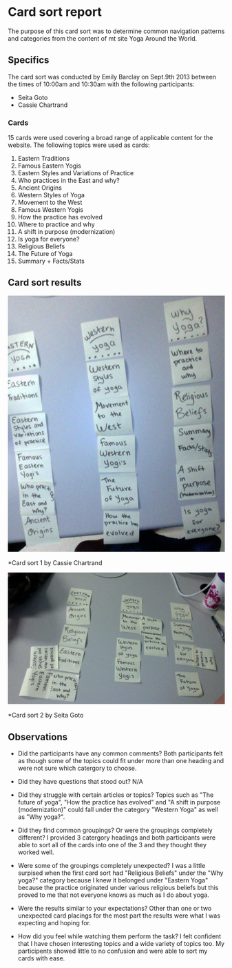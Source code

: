 # Card sort report

The purpose of this card sort was to determine common navigation patterns and categories from the content of mt site Yoga Around the World.

## Specifics

The card sort was conducted by Emily Barclay on Sept.9th 2013 between the times of 10:00am and 10:30am with the following participants:

- Seita Goto
- Cassie Chartrand

### Cards

15 cards were used covering a broad range of applicable content for the website. The following topics were used as cards:

1. Eastern Traditions
2. Famous Eastern Yogis
3. Eastern Styles and Variations of Practice
4. Who practices in the East and why?
5. Ancient Origins
6. Western Styles of Yoga
7. Movement to the West
8. Famous Western Yogis
9. How the practice has evolved
10. Where to practice and why
11. A shift in purpose (modernization)
12. Is yoga for everyone?
13. Religious Beliefs
14. The Future of Yoga
15. Summary + Facts/Stats

## Card sort results

![Card sort 1 results](card-sort-1.jpg)

*Card sort 1 by Cassie Chartrand

![Card sort 2 results](card-sort-2.jpg)

*Card sort 2 by Seita Goto

## Observations

- Did the participants have any common comments?
	Both participants felt as though some of the topics could fit under more than one heading and were not sure which catergory to choose. 
	
- Did they have questions that stood out?
	N/A
	
- Did they struggle with certain articles or topics?
	Topics such as "The future of yoga", "How the practice has evolved" and "A shift in purpose (modernization)" could fall under the category "Western Yoga" as well as "Why yoga?".
	
- Did they find common groupings? Or were the groupings completely different?
	I provided 3 catergory headings and both participants were able to sort all of the cards into one of the 3 and they thought they worked well.
	
- Were some of the groupings completely unexpected?
	I was a little surpised when the first card sort had "Religious Beliefs" under the "Why yoga?" category because I knew it belonged under "Eastern Yoga" because the practice originated under various religious beliefs but this proved to me that not everyone knows as much as I do about yoga.
	
- Were the results similar to your expectations?
	Other than one or two unexpected card placings for the most part the results were what I was expecting and hoping for.
	
- How did you feel while watching them perform the task?
	I felt confident that I have chosen interesting topics and a wide variety of topics too. My participents showed little to no confusion and were able to sort my cards with ease. 


